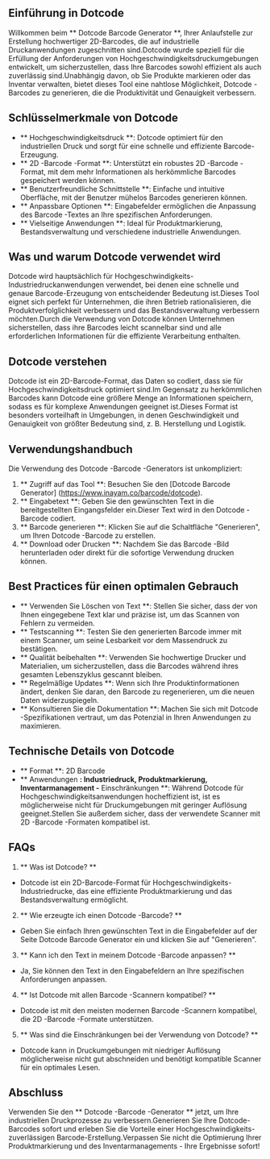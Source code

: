 ## Einführung in Dotcode

Willkommen beim ** Dotcode Barcode Generator **, Ihrer Anlaufstelle zur Erstellung hochwertiger 2D-Barcodes, die auf industrielle Druckanwendungen zugeschnitten sind.Dotcode wurde speziell für die Erfüllung der Anforderungen von Hochgeschwindigkeitsdruckumgebungen entwickelt, um sicherzustellen, dass Ihre Barcodes sowohl effizient als auch zuverlässig sind.Unabhängig davon, ob Sie Produkte markieren oder das Inventar verwalten, bietet dieses Tool eine nahtlose Möglichkeit, Dotcode -Barcodes zu generieren, die die Produktivität und Genauigkeit verbessern.

## Schlüsselmerkmale von Dotcode

- ** Hochgeschwindigkeitsdruck **: Dotcode optimiert für den industriellen Druck und sorgt für eine schnelle und effiziente Barcode-Erzeugung.
- ** 2D -Barcode -Format **: Unterstützt ein robustes 2D -Barcode -Format, mit dem mehr Informationen als herkömmliche Barcodes gespeichert werden können.
- ** Benutzerfreundliche Schnittstelle **: Einfache und intuitive Oberfläche, mit der Benutzer mühelos Barcodes generieren können.
- ** Anpassbare Optionen **: Eingabefelder ermöglichen die Anpassung des Barcode -Textes an Ihre spezifischen Anforderungen.
- ** Vielseitige Anwendungen **: Ideal für Produktmarkierung, Bestandsverwaltung und verschiedene industrielle Anwendungen.

## Was und warum Dotcode verwendet wird

Dotcode wird hauptsächlich für Hochgeschwindigkeits-Industriedruckanwendungen verwendet, bei denen eine schnelle und genaue Barcode-Erzeugung von entscheidender Bedeutung ist.Dieses Tool eignet sich perfekt für Unternehmen, die ihren Betrieb rationalisieren, die Produktverfolglichkeit verbessern und das Bestandsverwaltung verbessern möchten.Durch die Verwendung von Dotcode können Unternehmen sicherstellen, dass ihre Barcodes leicht scannelbar sind und alle erforderlichen Informationen für die effiziente Verarbeitung enthalten.

## Dotcode verstehen

Dotcode ist ein 2D-Barcode-Format, das Daten so codiert, dass sie für Hochgeschwindigkeitsdruck optimiert sind.Im Gegensatz zu herkömmlichen Barcodes kann Dotcode eine größere Menge an Informationen speichern, sodass es für komplexe Anwendungen geeignet ist.Dieses Format ist besonders vorteilhaft in Umgebungen, in denen Geschwindigkeit und Genauigkeit von größter Bedeutung sind, z. B. Herstellung und Logistik.

## Verwendungshandbuch

Die Verwendung des Dotcode -Barcode -Generators ist unkompliziert:

1. ** Zugriff auf das Tool **: Besuchen Sie den [Dotcode Barcode Generator] (https://www.inayam.co/barcode/dotcode).
2. ** Eingabetext **: Geben Sie den gewünschten Text in die bereitgestellten Eingangsfelder ein.Dieser Text wird in den Dotcode -Barcode codiert.
3. ** Barcode generieren **: Klicken Sie auf die Schaltfläche "Generieren", um Ihren Dotcode -Barcode zu erstellen.
4. ** Download oder Drucken **: Nachdem Sie das Barcode -Bild herunterladen oder direkt für die sofortige Verwendung drucken können.

## Best Practices für einen optimalen Gebrauch

- ** Verwenden Sie Löschen von Text **: Stellen Sie sicher, dass der von Ihnen eingegebene Text klar und präzise ist, um das Scannen von Fehlern zu vermeiden.
- ** Testscanning **: Testen Sie den generierten Barcode immer mit einem Scanner, um seine Lesbarkeit vor dem Massendruck zu bestätigen.
- ** Qualität beibehalten **: Verwenden Sie hochwertige Drucker und Materialien, um sicherzustellen, dass die Barcodes während ihres gesamten Lebenszyklus gescannt bleiben.
- ** Regelmäßige Updates **: Wenn sich Ihre Produktinformationen ändert, denken Sie daran, den Barcode zu regenerieren, um die neuen Daten widerzuspiegeln.
- ** Konsultieren Sie die Dokumentation **: Machen Sie sich mit Dotcode -Spezifikationen vertraut, um das Potenzial in Ihren Anwendungen zu maximieren.

## Technische Details von Dotcode

- ** Format **: 2D Barcode
- ** Anwendungen **: Industriedruck, Produktmarkierung, Inventarmanagement
-** Einschränkungen **: Während Dotcode für Hochgeschwindigkeitsanwendungen hocheffizient ist, ist es möglicherweise nicht für Druckumgebungen mit geringer Auflösung geeignet.Stellen Sie außerdem sicher, dass der verwendete Scanner mit 2D -Barcode -Formaten kompatibel ist.

## FAQs

1. ** Was ist Dotcode? **
- Dotcode ist ein 2D-Barcode-Format für Hochgeschwindigkeits-Industriedrucke, das eine effiziente Produktmarkierung und das Bestandsverwaltung ermöglicht.

2. ** Wie erzeugte ich einen Dotcode -Barcode? **
- Geben Sie einfach Ihren gewünschten Text in die Eingabefelder auf der Seite Dotcode Barcode Generator ein und klicken Sie auf "Generieren".

3. ** Kann ich den Text in meinem Dotcode -Barcode anpassen? **
- Ja, Sie können den Text in den Eingabefeldern an Ihre spezifischen Anforderungen anpassen.

4. ** Ist Dotcode mit allen Barcode -Scannern kompatibel? **
- Dotcode ist mit den meisten modernen Barcode -Scannern kompatibel, die 2D -Barcode -Formate unterstützen.

5. ** Was sind die Einschränkungen bei der Verwendung von Dotcode? **
- Dotcode kann in Druckumgebungen mit niedriger Auflösung möglicherweise nicht gut abschneiden und benötigt kompatible Scanner für ein optimales Lesen.

## Abschluss

Verwenden Sie den ** Dotcode -Barcode -Generator ** jetzt, um Ihre industriellen Druckprozesse zu verbessern.Generieren Sie Ihre Dotcode-Barcodes sofort und erleben Sie die Vorteile einer Hochgeschwindigkeits-zuverlässigen Barcode-Erstellung.Verpassen Sie nicht die Optimierung Ihrer Produktmarkierung und des Inventarmanagements - Ihre Ergebnisse sofort!